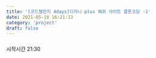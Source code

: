 ```yaml
---
title: '[코드챌린지 4days]디지니 plus 해외 사이트 클론코딩 -1'
date: 2021-05-10 16:21:13
category: 'project'
draft: false
---
```


###

시작시간 21:30
